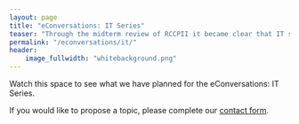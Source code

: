 ```yaml
---
layout: page
title: "eConversations: IT Series"
teaser: "Through the midterm review of RCCPII it became clear that IT specialists were eager to learn more about topics related to networking, service provision, and more. This series will focus on topics that were identified in the midterm review through interviews with IT specialists at various institutions."
permalink: "/econversations/it/"
header:
    image_fullwidth: "whitebackground.png"
---
```


Watch this space to see what we have planned for the eConversations: IT Series. 

If you would like to propose a topic, please complete our [contact form](https://docs.google.com/forms/d/e/1FAIpQLScYQU2FSqHBsSOouSkZgS2Qmin2BGF7VIpXg1aSye55XF2VqQ/viewform).
